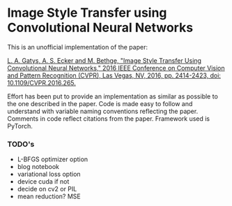 #  Image Style Transfer using Convolutional Neural Networks

This is an unofficial implementation of the paper:
 
[L. A. Gatys, A. S. Ecker and M. Bethge, "Image Style Transfer Using Convolutional Neural Networks," 2016 IEEE Conference on Computer Vision and Pattern Recognition (CVPR), Las Vegas, NV, 2016, pp. 2414-2423, doi: 10.1109/CVPR.2016.265.](https://www.cv-foundation.org/openaccess/content_cvpr_2016/papers/Gatys_Image_Style_Transfer_CVPR_2016_paper.pdf)

Effort has been put to provide an implementation as similar as possible to the one described in the paper.
Code is made easy to follow and understand with variable naming conventions
reflecting the paper. Comments in code reflect citations from the paper. Framework used is PyTorch.




### TODO's
- L-BFGS optimizer option
- blog notebook  
- variational loss option
- device cuda if not 
- decide on cv2 or PIL
- mean reduction? MSE